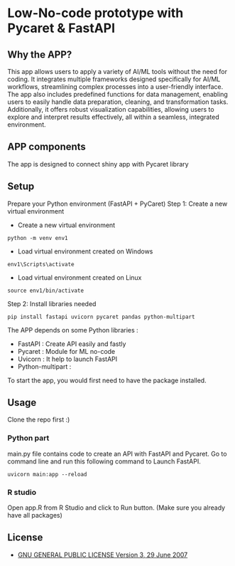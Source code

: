 # Low-No-code prototype with Pycaret & FastAPI


## Why the APP?

This app allows users to apply a variety of AI/ML tools without the need for coding. It integrates multiple frameworks designed specifically for AI/ML workflows, streamlining complex processes into a user-friendly interface. The app also includes predefined functions for data management, enabling users to easily handle data preparation, cleaning, and transformation tasks. Additionally, it offers robust visualization capabilities, allowing users to explore and interpret results effectively, all within a seamless, integrated environment.

## APP components 

The app is designed to connect shiny app with Pycaret library

## Setup
Prepare your Python environment (FastAPI + PyCaret)
Step 1: Create a new virtual environment
- Create a new virtual environment
```
python -m venv env1
```
- Load virtual environment created on Windows
```
env1\Scripts\activate 
```
- Load virtual environment created on Linux
```
source env1/bin/activate
```
Step 2: Install libraries needed
```
pip install fastapi uvicorn pycaret pandas python-multipart
```

The APP depends on some Python libraries :
- FastAPI : Create API easily and fastly
- Pycaret : Module for ML no-code
- Uvicorn : It help to launch FastAPI
- Python-multipart : 

To start the app, you would first need to have the package installed.

## Usage

Clone the repo first :)

### Python part
main.py file contains code to create an API with FastAPI and Pycaret.
Go to command line and run this following command to Launch FastAPI.
```
uvicorn main:app --reload
```

### R studio
Open app.R from R Studio and click to Run button. (Make sure you already have all packages)

## License

- [GNU GENERAL PUBLIC LICENSE Version 3, 29 June 2007](./LICENSE)

